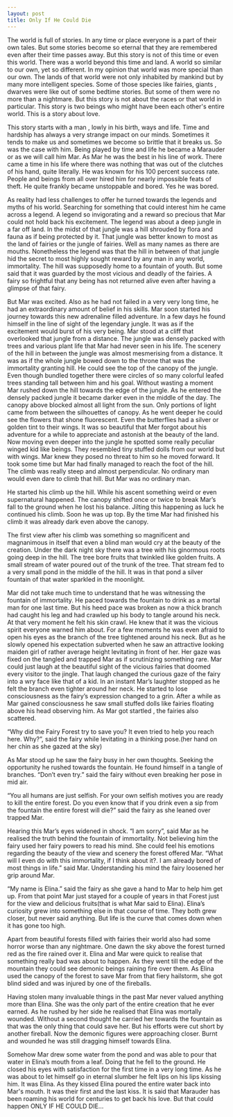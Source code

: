 ```yaml
---
layout: post
title: Only If He Could Die
---
```


The world is full of stories. In any time or place everyone is a part of their own tales. But some stories become so eternal that they are remembered even after their time passes away. But this story is not of this time or even this world. There was a world beyond this time and land. A world so similar to our own, yet so different. In my opinion that world was more special than our own. The lands of that world were not only inhabited by mankind but by many more intelligent species. Some of those species like fairies, giants , dwarves were like out of some bedtime stories. But some of them were no more than a nightmare.
But this story is not about the races or that world in particular. This story is two beings who might have been each other's entire world. This is a story about love.


This story starts with a man , lowly in his birth, ways and life. Time and hardship has always a very strange impact on our minds. Sometimes it tends to make us and sometimes we become so brittle that it breaks us. So was the case with him. Being played by time and life he became a Marauder or as we will call him Mar.
As Mar he was the best in his line of work. There came a time in his life where there was nothing that was out of the clutches of his hand, quite literally. He was known for his 100 percent success rate. People and beings from all over hired him for nearly impossible feats of theft. He quite frankly became unstoppable and bored. Yes he was bored.


As reality had less challenges to offer he turned towards the legends and myths of his world. Searching for something that could interest him he came across a legend. A legend so invigorating and a reward so precious that Mar could not hold back his excitement.
The legend was about a deep jungle in a far off land. In the midst of that jungle was a hill shrouded by flora and fauna as if being protected by it. That jungle was better known to most as the land of fairies or the jungle of fairies. Well as many names as there are mouths. Nonetheless the legend was that the hill in between of that jungle hid the secret to most highly sought reward by any man in any world, immortality. The hill was supposedly home to a fountain of youth. But some said that it was guarded by the most vicious and deadly of the fairies. A fairy so frightful that any being has not returned alive even after having a glimpse of that fairy.


But Mar was excited. Also as he had not failed in a very very long time, he had an extraordinary amount of belief in his skills. Mar soon started his journey towards this new adrenaline filled adventure. In a few days he found himself in the line of sight of the legendary jungle. It was as if the excitement would burst of his very being. Mar stood at a cliff that overlooked that jungle from a distance. The jungle was densely packed with trees and various plant life that Mar had never seen in his life. The scenery of the hill in between the jungle was almost mesmerising from a distance. It was as if the whole jungle bowed down to the throne that was the immortality granting hill. He could see the top of the canopy of the jungle. Even though bundled together there were circles of so many colorful leafed trees standing tall between him and his goal. Without wasting a moment Mar rushed down the hill towards the edge of the jungle. As he entered the densely packed jungle it became darker even in the middle of the day. The canopy above blocked almost all light from the sun. Only portions of light came from between the silhouettes of canopy. As he went deeper he could see the flowers that shone fluorescent. Even the butterflies had a silver or golden tint to their wings. It was so beautiful that Mer forgot about his adventure for a while to appreciate and astonish at the beauty of the land. Now moving even deeper into the jungle he spotted some really peculiar winged kid like beings. They resembled tiny stuffed dolls from our world but with wings. Mar knew they posed no threat to him so he moved forward. It took some time but Mar had finally managed to reach the foot of the hill. The climb was really steep and almost perpendicular. No ordinary man would even dare to climb that hill. But Mar was no ordinary man.


He started his climb up the hill. While his ascent something weird or even supernatural happened. The canopy shifted once or twice to break Mar’s fall to the ground when he lost his balance. Jilting this happening as luck he continued his climb. Soon he was up top. By the time Mar had finished his climb it was already dark even above the canopy.


The first view after his climb was something so magnificent and magnanimous in itself that even a blind man would cry at the beauty of the creation. Under the dark night sky there was a tree with his ginormous roots going deep in the hill. The tree bore fruits that twinkled like golden fruits. A small stream of water poured out of the trunk of the tree. That stream fed to a very small pond in the middle of the hill. It was in that pond a silver fountain of that water sparkled in the moonlight.


Mar did not take much time to understand that he was witnessing the fountain of immortality. He paced towards the fountain to drink as a mortal man for one last time. But his heed pace was broken as now a thick branch had caught his leg and had crawled up his body to tangle around his neck. At that very moment he felt his skin crawl. He knew that it was the vicious spirit everyone warned him about. For a few moments he was even afraid to open his eyes as the branch of the tree tightened around his neck. But as he slowly opened his expectation subverted when he saw an attractive looking maiden girl of rather average height levitating in front of her. Her gaze was fixed on the tangled and trapped Mar as if scrutinizing something rare. Mar could just laugh at the beautiful sight of the vicious fairies that doomed every visitor to the jingle. That laugh changed the curious gaze of the fairy into a wry face like that of a kid. In an instant Mar’s laughter stopped as he felt the branch even tighter around her neck. He started to lose consciousness as the fairy’s expression changed to a grin.
After a while as Mar gained consciousness he saw small stuffed dolls like fairies floating above his head observing him. As Mar got startled , the fairies also scattered.


“Why did the Fairy Forest try to save you? It even tried to help you reach here. Why?”, said the fairy while levitating in a thinking pose.(her hand on her chin as she gazed at the sky)


As Mar stood up he saw the fairy busy in her own thoughts. Seeking the opportunity he rushed towards the fountain. He found himself in a tangle of branches.
“Don’t even try.” said the fairy without even breaking her pose in mid air.

“You all humans are just selfish. For your own selfish motives you are ready to kill the entire forest. Do you even know that if you drink even a sip from the fountain the entire forest will die?” said the fairy as she leaned over trapped Mar.

Hearing this Mar’s eyes widened in shock. “I am sorry”, said Mar as he realised the truth behind the fountain of immortality. Not believing him the fairy used her fairy powers to read his mind. She could feel his emotions regarding the beauty of the view and scenery the forest offered Mar.
“What will I even do with this immortality, if I think about it?. I am already bored of most things in life.” said Mar.
Understanding his mind the fairy loosened her grip around Mar.


“My name is Elina.” said the fairy as she gave a hand to Mar to help him get up.
From that point Mar just stayed for a couple of years in that Forest just for the view and delicious fruits(that is what Mar said to Elina). Elina’s curiosity grew into something else in that course of time. They both grew closer, but never said anything.
But life is the curve that comes down when it has gone too high.


Apart from beautiful forests filled with fairies their world also had some horror worse than any nightmare.
One dawn the sky above the forest turned red as the fire rained over it. Elina and Mar were quick to realise that something really bad was about to happen. As they went till the edge of the mountain they could see demonic beings raining fire over them. As Elina used the canopy of the forest to save Mar from that fiery hailstorm, she got blind sided and was injured by one of the fireballs.


Having stolen many invaluable things in the past Mar never valued anything more than Elina. She was the only part of the entire creation that he ever earned.
As he rushed by her side he realised that Elina was mortally wounded. Without a second thought he carried her towards the fountain as that was the only thing that could save her. But his efforts were cut short by another fireball. Now the demonic figures were approaching closer. Burnt and wounded he was still dragging himself towards Elina.


Somehow Mar drew some water from the pond and was able to pour that water in Elina’s mouth from a leaf. Doing that he fell to the ground. He closed his eyes with satisfaction for the first time in a very long time. As he was about to let himself go in eternal slumber he felt lips on his lips kissing him.
It was Elina. As they kissed Elina poured the entire water back into Mar's mouth. It was their first and the last kiss.
It is said that Marauder has been roaming his world for centuries to get back his love. But that could happen ONLY IF HE COULD DIE…

 
